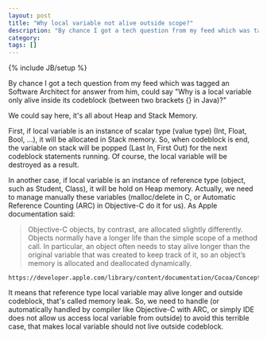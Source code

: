 ```yaml
---
layout: post
title: "Why local variable not alive outside scope?"
description: "By chance I got a tech question from my feed which was tagged an Software Architect for answer from him, could say: Why is a local variable only alive inside its codeblock (between two brackets {} in Java)?"
category: 
tags: []
---
```

{% include JB/setup %}

By chance I got a tech question from my feed which was tagged an Software Architect for answer from him, could say "Why is a local variable only alive inside its codeblock (between two brackets {} in Java)?"

We could say here, it's all about Heap and Stack Memory. 

First, if local variable is an instance of scalar type (value type) (Int, Float, Bool, ...), it will be allocated in Stack memory. So, when codeblock is end, the variable on stack will be popped (Last In, First Out) for the next codeblock statements running. Of course, the local variable will be destroyed as a result.

In another case, if local variable is an instance of reference type (object, such as Student, Class), it will be hold on Heap memory. Actually, we need to manage manually these variables (malloc/delete in C, or Automatic Reference Counting (ARC) in Objective-C do it for us). As Apple documentation said:

> Objective-C objects, by contrast, are allocated slightly differently. Objects normally have a longer life than the simple scope of a method call. In particular, an object often needs to stay alive longer than the original variable that was created to keep track of it, so an object’s memory is allocated and deallocated dynamically. 

```
https://developer.apple.com/library/content/documentation/Cocoa/Conceptual/ProgrammingWithObjectiveC/WorkingwithObjects/WorkingwithObjects.html
```

It means that reference type local variable may alive longer and outside codeblock, that's called memory leak. So, we need to handle (or automatically handled by compiler like Objective-C with ARC, or simply IDE does not allow us access local variable from outside) to avoid this terrible case, that makes local variable should not live outside codeblock.
